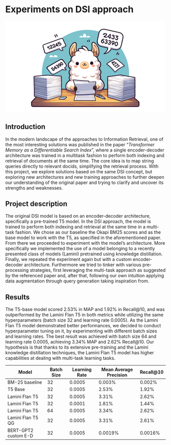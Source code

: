 # Experiments on DSI approach

![Cover](/assets/Project_cover.png)

## Introduction

In the modern landscape of the approaches to Information Retrieval, one of the most interesting solutions was published in the paper “*Transformer Memory as a Differentiable Search Index*”, where a single encoder-decoder architecture was trained in a multitask fashion to perform both indexing and retrieval of documents at the same time. The core idea is to map string queries directly to relevant docids, simplifying the retrieval process. With this project, we explore solutions based on the same DSI concept, but exploring new architectures and new training approaches to further deepen our understanding of the original paper and trying to clarify and uncover its strengths and weaknesses.

## Project description

The original DSI model is based on an encoder-decoder architecture, specifically a pre-trained T5 model. In the DSI approach, the model is trained to perform both indexing and retrieval at the same time in a multi-task fashion. We chose as our baseline the Okapi BM25 scores and as the base model to work with the T5, as specified in the aforementioned paper. From there we proceeded to experiment with the model’s architecture. More specifically we implemented the use of a model belonging to a recently presented class of models (Lamini) pretrained using knowledge distillation. Finally, we repeated the experiment again but with a custom encoder-decoder architecture. Furthermore we tried to tinker with various pre-processing strategies, first leveraging the multi-task approach as suggested by the referenced paper and, after that, following our own intuition applying data augmentation through query generation taking inspiration from.

## Results

The T5-base model scored 2.53% in MAP and 1.92% in Recall@10, and was outperformed by the Lamini Flan T5 in both metrics while utilizing the same hyperparameters (batch size 32 and learning rate 0.0005). As the Lamini Flan T5 model demonstrated better performances, we decided to conduct hyperparameter tuning on it, by experimenting with different batch sizes and learning rates. The best result was achieved with batch size 64 and learning rate 0.0005, achieving 3.34% MAP and 2.62% Recall@10.
Our hypothesis is that thanks to its extensive pre-training and the Lamini knowledge distillation techniques, the Lamini Flan T5 model has higher capabilities at dealing with multi-task learning tasks.

| Model                | Batch Size | Learning Rate | Mean Average Precision | Recall@10 |
|----------------------|------------|---------------|------------------------|-----------|
| BM-25 baseline       | 32         | 0.0005        | 0.003%                 | 0.002%    |
| T5 Base              | 32         | 0.0005        | 2.53%                  | 1.92%     |
| Lamini Flan T5       | 32         | 0.0005        | 3.31%                  | 2.62%     |
| Lamini Flan T5       | 32         | 0.0001        | 1.81%                  | 1.44%     |
| Lamini Flan T5       | 64         | 0.0005        | 3.34%                  | 2.62%     |
| Lamini Flan T5 QG    | 32         | 0.0005        | 3.31%                  | 2.61%     |
| BERT-GPT2 custom E-D | 32         | 0.0005        | 0.0019%                | 0.0016%   |
